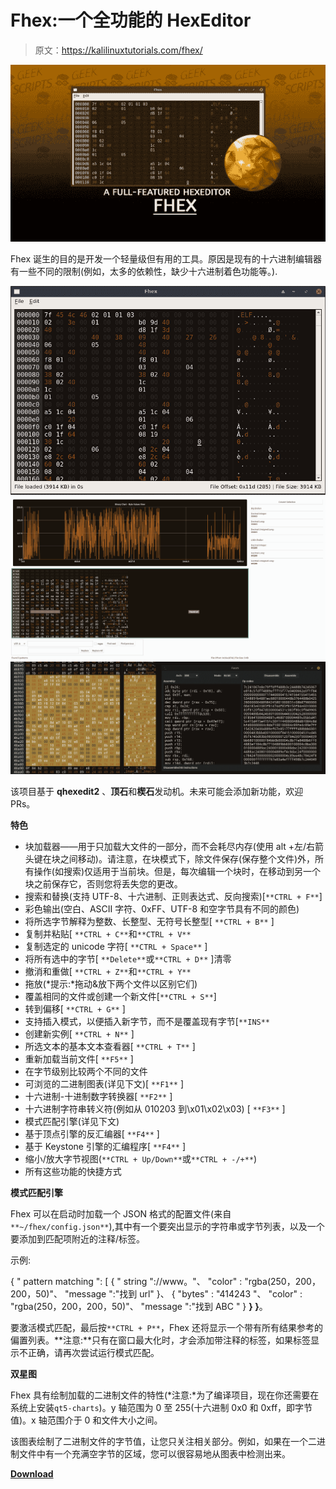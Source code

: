 # Fhex:一个全功能的 HexEditor

> 原文：<https://kalilinuxtutorials.com/fhex/>

[![](img/c52604a191a466652e5b613ecedae375.png)](https://blogger.googleusercontent.com/img/a/AVvXsEhBlV2x3fPjx0pC_ts90Lc9lLzV09lkGcAxsHw4boUNeKW5paBFT28hYxRcACFbJHTgV5mbzvnfRI2CkxbbM3Fxr1iwgh8wdtlsuFURmrtjDKPmwQ8z1ziheNAn7WfAmvxhIFTIwFwzmD0mxPoSJIgWBaKovFQoRdQjplC1UMj56FfGsJ3F9LOKIJ5v=s676)

Fhex 诞生的目的是开发一个轻量级但有用的工具。原因是现有的十六进制编辑器有一些不同的限制(例如，太多的依赖性，缺少十六进制着色功能等。).

![](img/e66aee0adab01f365855bcb1d6da3bd5.png)![](img/115b44ef8a7887c5da5fd4c3578fb2e0.png)![](img/a8de4a9fe4f285c78205546de8c59897.png)

该项目基于 **qhexedit2** 、**顶石**和**楔石**发动机。未来可能会添加新功能，欢迎 PRs。

**特色**

*   块加载器——用于只加载大文件的一部分，而不会耗尽内存(使用 alt +左/右箭头键在块之间移动)。请注意，在块模式下，除文件保存(保存整个文件)外，所有操作(如搜索)仅适用于当前块。但是，每次编辑一个块时，在移动到另一个块之前保存它，否则您将丢失您的更改。
*   搜索和替换(支持 UTF-8、十六进制、正则表达式、反向搜索)[`**CTRL + F**`]
*   彩色输出(空白、ASCII 字符、0xFF、UTF-8 和空字节具有不同的颜色)
*   将所选字节解释为整数、长整型、无符号长整型[ `**CTRL + B**` ]
*   复制并粘贴[ `**CTRL + C**`和`**CTRL + V**`
*   复制选定的 unicode 字符[ `**CTRL + Space**` ]
*   将所有选中的字节[ `**Delete**`或`**CTRL + D**` ]清零
*   撤消和重做[ `**CTRL + Z**`和`**CTRL + Y**`
*   拖放(*提示:*拖动&放下两个文件以区别它们)
*   覆盖相同的文件或创建一个新文件[`**CTRL + S**`]
*   转到偏移[ `**CTRL + G**` ]
*   支持插入模式，以便插入新字节，而不是覆盖现有字节[`**INS**`
*   创建新实例[ `**CTRL + N**` ]
*   所选文本的基本文本查看器[ `**CTRL + T**` ]
*   重新加载当前文件[ `**F5**` ]
*   在字节级别比较两个不同的文件
*   可浏览的二进制图表(详见下文)[ `**F1**` ]
*   十六进制-十进制数字转换器[ `**F2**` ]
*   十六进制字符串转义符(例如从 010203 到\x01\x02\x03) [ `**F3**` ]
*   模式匹配引擎(详见下文)
*   基于顶点引擎的反汇编器[ `**F4**` ]
*   基于 Keystone 引擎的汇编程序[ `**F4**` ]
*   缩小/放大字节视图(`**CTRL + Up/Down**`或`**CTRL + -/+**`)
*   所有这些功能的快捷方式

**模式匹配引擎**

Fhex 可以在启动时加载一个 JSON 格式的配置文件(来自`**~/fhex/config.json**`),其中有一个要突出显示的字符串或字节列表，以及一个要添加到匹配项附近的注释/标签。

示例:

{
" pattern matching ":
[
{
" string "://www。"、
"color" : "rgba(250，200，200，50)"、
"message ":"找到 url"
}、
{
"bytes" : "414243 "、
"color" : "rgba(250，200，200，50)"、
"message ":"找到 ABC "
}
**}
}**。

要激活模式匹配，最后按`**CTRL + P**`，Fhex 还将显示一个带有所有结果参考的偏置列表。**注意:**只有在窗口最大化时，才会添加带注释的标签，如果标签显示不正确，请再次尝试运行模式匹配。

**双星图**

Fhex 具有绘制加载的二进制文件的特性(*注意:*为了编译项目，现在你还需要在系统上安装`qt5-charts`)。y 轴范围为 0 至 255(十六进制 0x0 和 0xff，即字节值)。x 轴范围介于 0 和文件大小之间。

该图表绘制了二进制文件的字节值，让您只关注相关部分。例如，如果在一个二进制文件中有一个充满空字节的区域，您可以很容易地从图表中检测出来。

[**Download**](https://github.com/echo-devim/fhex)